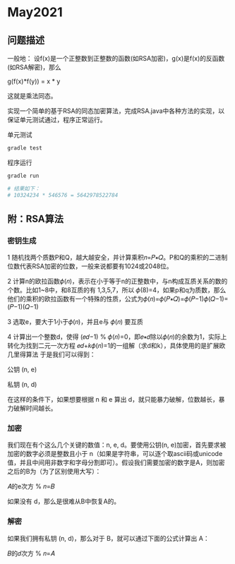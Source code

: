 # May2021

## 问题描述
一般地：
设f(x)是一个正整数到正整数的函数(如RSA加密)，g(x)是f(x)的反函数(如RSA解密)，那么

g(f(x)*f(y)) = x * y

这就是乘法同态。

实现一个简单的基于RSA的同态加密算法，完成RSA.java中各种方法的实现，以保证单元测试通过，程序正常运行。

单元测试
```bash
gradle test
```

程序运行
```bash
gradle run

# 结果如下：
# 10324234 * 546576 = 5642978522784
```

## 附：RSA算法

### 密钥生成

1 随机找两个质数P和Q，越大越安全，并计算乘积𝑛=𝑃∗𝑄。P和Q的乘积的二进制位数代表RSA加密的位数，一般来说都要有1024或2048位。

2 计算n的欧拉函数𝜙(𝑛)，表示在小于等于n的正整数中，与n构成互质关系的数的个数。比如1~8中，和8互质的有 1,3,5,7，所以 𝜙(8)=4，如果p和q为质数，那么他们的乘积的欧拉函数有一个特殊的性质，公式为𝜙(𝑛)=𝜙(𝑃∗𝑄)=𝜙(𝑃−1)𝜙(𝑄−1)=(𝑃−1)(𝑄−1)

3 选取e，要大于1小于𝜙(𝑛)，并且e与 𝜙(𝑛) 要互质

4 计算出一个整数d，使得 (𝑒𝑑−1) % 𝜙(𝑛)=0，即𝑒∗𝑑除以𝜙(𝑛)的余数为1，实际上转化为找到二元一次方程 𝑒𝑑+𝑘𝜙(𝑛)=1的一组解（求d和k），具体使用的是扩展欧几里得算法
于是我们可以得到：

公钥 (n, e)

私钥 (n, d)

在这样的条件下，如果想要根据 n 和 e 算出 d，就只能暴力破解，位数越长，暴力破解时间越长。

### 加密
我们现在有个这么几个关键的数值：n, e, d。要使用公钥(n, e)加密，首先要求被加密的数字必须是整数且小于 n（如果是字符串，可以逐个取ascii码或unicode值，并且中间用非数字和字母分割即可）。假设我们需要加密的数字是A，则加密之后的B为（为了区别使用大写）：

𝐴的e次方 % 𝑛=𝐵

如果没有 d，那么是很难从B中恢复A的。

### 解密
如果我们拥有私钥 (n, d)，那么对于 B，就可以通过下面的公式计算出 A：

𝐵的𝑑次方 % 𝑛=𝐴